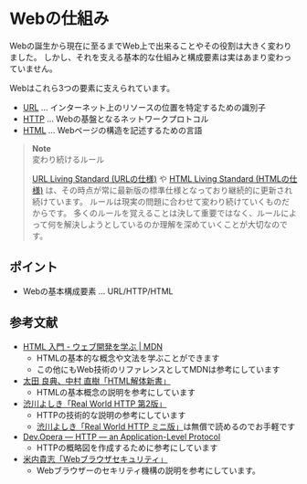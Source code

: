 # Webの仕組み

Webの誕生から現在に至るまでWeb上で出来ることやその役割は大きく変わりました。
しかし、それを支える基本的な仕組みと構成要素は実はあまり変わっていません。

Webはこれら3つの要素に支えられています。

- [URL](https://developer.mozilla.org/ja/docs/Glossary/URL) … インターネット上のリソースの位置を特定するための識別子
- [HTTP](https://developer.mozilla.org/ja/docs/Glossary/HTTP) … Webの基盤となるネットワークプロトコル
- [HTML](https://developer.mozilla.org/ja/docs/Glossary/HTML) … Webページの構造を記述するための言語

> **Note**\
> 変わり続けるルール
>
> [URL Living Standard (URLの仕様)](https://url.spec.whatwg.org/) や [HTML Living Standard (HTMLの仕様)](https://html.spec.whatwg.org/multipage/) は、その時点が常に最新版の標準仕様となっており継続的に更新され続けています。
> ルールは現実の問題に合わせて変わり続けていくものだからです。
> 多くのルールを覚えることは決して重要ではなく、ルールによって何を解決しようとしているのか理解を深めていくことが大切なのです。

## ポイント

- Webの基本構成要素 … URL/HTTP/HTML

## 参考文献

- [HTML 入門 - ウェブ開発を学ぶ | MDN](https://developer.mozilla.org/ja/docs/Learn/HTML/Introduction_to_HTML)
  - HTMLの基本的な概念や文法を学ぶことができます
  - この他にもWeb技術のリファレンスとしてMDNは参考にしています
- [太田 良典、中村 直樹「HTML解体新書」](https://www.borndigital.co.jp/book/25999.html)
  - HTMLの基本概念の説明を参考にしています
- [渋川よしき「Real World HTTP 第2版」](https://www.oreilly.co.jp//books/9784873119038/)
  - HTTPの技術的な説明の参考にしています
  - [渋川よしき「Real World HTTP ミニ版」](https://www.oreilly.co.jp/books/9784873118789/)は無償で読めるのでお手軽です
- [Dev.Opera — HTTP — an Application-Level Protocol](https://dev.opera.com/articles/http-basic-introduction/)
  - HTTPの概略図を作成するために参考にしています
- [米内貴志「Webブラウザセキュリティ」](https://www.lambdanote.com/products/wbs)
  - Webブラウザーのセキリティ機構の説明を参考にしています。

